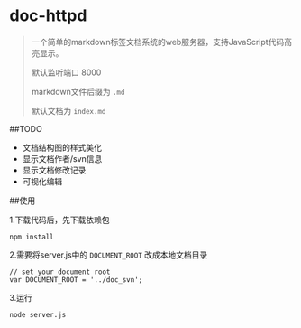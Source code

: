 doc-httpd
=========

>一个简单的markdown标签文档系统的web服务器，支持JavaScript代码高亮显示。
>
>默认监听端口 8000
>
>markdown文件后缀为 `.md`
>
>默认文档为 `index.md`

##TODO

- 文档结构图的样式美化
- 显示文档作者/svn信息
- 显示文档修改记录
- 可视化编辑

##使用

1.下载代码后，先下载依赖包

	npm install


2.需要将server.js中的 `DOCUMENT_ROOT` 改成本地文档目录

	// set your document root
	var DOCUMENT_ROOT = '../doc_svn';

3.运行

	node server.js

